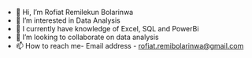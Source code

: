 - 👋 Hi, I’m Rofiat Remilekun Bolarinwa
- 👀 I’m interested in Data Analysis 
- 🌱 I currently have knowledge of Excel, SQL and PowerBi
- 💞️ I’m looking to collaborate on data analysis 
- 📫 How to reach me- Email address - rofiat.remibolarinwa@gmail.com

<!---
Rofiat-Remilekun/Rofiat-Remilekun is a ✨ special ✨ repository because its `README.md` (this file) appears on your GitHub profile.
You can click the Preview link to take a look at your changes.
--->
